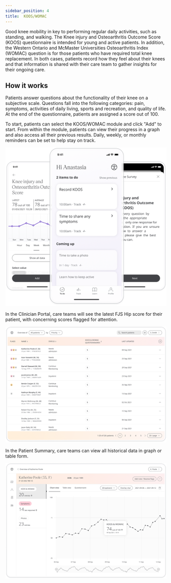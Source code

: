 ```yaml
---
sidebar_position: 4
title:  KOOS/WOMAC
---
```


Good knee mobility in key to performing regular daily activities, such as standing, and walking. The Knee injury and Osteoarthritis Outcome Score (KOOS) questionnaire is intended for young and active patients. In addition, the Western Ontario and McMaster Universities Osteoarthritis Index (WOMAC) question is for those patients who have required total knee replacement. In both cases, patients record how they feel about their knees and that information is shared with their care team to gather insights for their ongoing care.

## How it works

Patients answer questions about the functionality of their knee on a subjective scale. Questions fall into the following categories: pain, symptoms, activities of daily living, sports and recreation, and quality of life. At the end of the questionnaire, patients are assigned a score out of 100.

To start, patients can select the KOOS/WOMAC module and click "Add" to start. From within the module, patients can view their progress in a graph and also access all their previous results. Daily, weekly, or monthly reminders can be set to help stay on track.

![KOOS/WOMAC in Huma App](./assets/koos-womac.png)


In the Clinician Portal, care teams will see the latest FJS Hip score for their patient, with concerning scores flagged for attention.

![Clinician view of KOOS/WOMAC](./assets/cp-patient-list-koos-womac.png)

In the Patient Summary, care teams can view all historical data in graph or table form.

![Clinician view of KOOS/WOMAC](./assets/cp-module-details-koos-womac.png)
